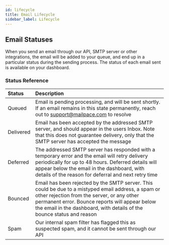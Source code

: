 ```yaml
---
id: lifecycle
title: Email Lifecycle
sidebar_label: Lifecycle
---
```


## Email Statuses

When you send an email through our API, SMTP server or other integrations, the email will be added to your queue, and end up in a particular status during the sending process. The status of each email sent is available on your dashboard.

### Status Reference

| Status | Description |
| :------------- | :---------- | 
| Queued | Email is pending processing, and will be sent shortly. If an email remains in this state permanently, reach out to support@mailpace.com to resolve |
| Delivered | Email has been accepted by the addressed SMTP server, and should appear in the users Inbox. Note that this does not guarantee delivery, only that the SMTP server has accepted the message |
| Deferred | The addressed SMTP server has responded with a temporary error and the email will retry delivery periodically for up to 48 hours. Deferred details will appear below the email in the dashboard, with details of the reason for deferral and next retry time |
| Bounced | Email has been rejected by the SMTP server. This could be due to a mistyped email address, a spam or other rejection from the server, or any other permanent error. Bounce reports will appear below the email in the dashboard, with details of the bounce status and reason |
| Spam | Our internal spam filter has flagged this as suspected spam, and it cannot be sent through our API |